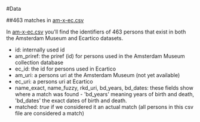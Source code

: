 #Data

##463 matches in [am-x-ec.csv]()

In [am-x-ec.csv]() you'll find the identifiers of 463 persons that exist in both the Amsterdam Museum and Ecartico datasets.

- id: internally used id
- am_priref: the priref (id) for persons used in the Amsterdam Museum collection database
- ec_id: the id for persons used in Ecartico
- am_uri: a persons uri at the Amsterdam Museum (not yet available)
- ec_uri: a persons uri at Ecartico
- name_exact, name_fuzzy, rkd_uri, bd_years, bd_dates: these fields show where a match was found - 'bd_years' meaning years of birth and death, 'bd_dates' the exact dates of birth and death.
- matched: _true_ if we considered it an actual match (all persons in this csv file are considered a match)